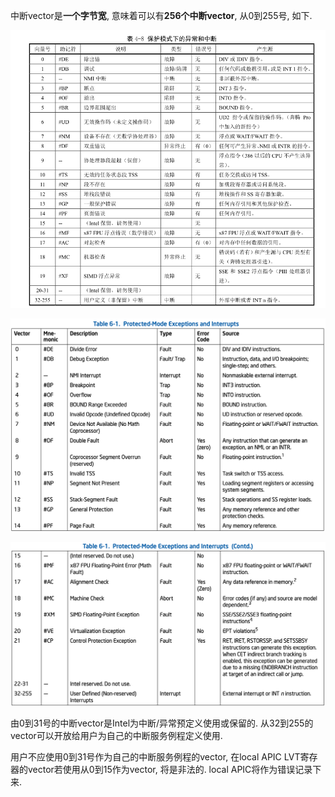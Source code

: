 中断vector是**一个字节宽**, 意味着可以有**256个中断vector**, 从0到255号, 如下.

![config](./images/5.png)

![2021-06-10-14-03-33.png](./images/2021-06-10-14-03-33.png)

![2021-06-10-14-03-48.png](./images/2021-06-10-14-03-48.png)

由0到31号的中断vector是Intel为中断/异常预定义使用或保留的. 从32到255的vector可以开放给用户为自己的中断服务例程定义使用.

用户不应使用0到31号作为自己的中断服务例程的vector, 在local APIC LVT寄存器的vector若使用从0到15作为vector, 将是非法的. local APIC将作为错误记录下来.